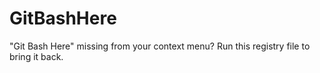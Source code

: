 # GitBashHere
"Git Bash Here" missing from your context menu? Run this registry file to bring it back.
